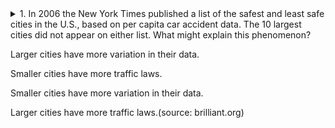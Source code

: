 <details><summary>
  1. In 2006 the New York Times published a list of the safest and least safe cities in the U.S., based on per capita car accident data. The 
10 largest cities did not appear on either list. What might explain this phenomenon?
  

Larger cities have more variation in their data.

Smaller cities have more traffic laws.

Smaller cities have more variation in their data.

Larger cities have more traffic laws.(source: brilliant.org)</summary>
  

  ** Small data sets have more variation than larger data sets. There might be some small cities with virtually zero accidents per capita, and some small cities might have many accidents per capita.

But cities with large populations would show much less variation. The data set is so large that the results will always tend towards the mean. ** 

</details>




